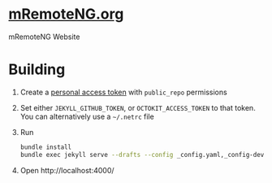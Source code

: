 # [mRemoteNG.org](https://mRemoteNG.org)
mRemoteNG Website

# Building
1. Create a [personal access token](https://help.github.com/articles/creating-an-access-token-for-command-line-use/) with `public_repo` permissions
2. Set either `JEKYLL_GITHUB_TOKEN`, or `OCTOKIT_ACCESS_TOKEN` to that token.  You can alternatively use a `~/.netrc` file
3. Run

   ```bash
   bundle install
   bundle exec jekyll serve --drafts --config _config.yaml,_config-dev.yaml
   ```
4. Open http://localhost:4000/
